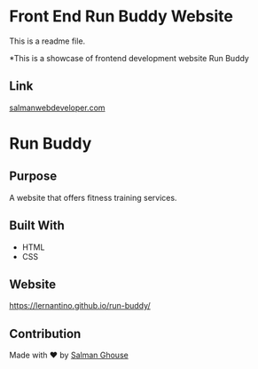 # Front End Run Buddy Website

This is a readme file.

*This is a showcase of frontend development website Run Buddy

## Link
[salmanwebdeveloper.com](https://www.salmanwebdeveloper.com)

# Run Buddy

## Purpose
A website that offers fitness training services.

## Built With
* HTML
* CSS

## Website
https://lernantino.github.io/run-buddy/

## Contribution
Made with ❤️ by [Salman Ghouse](salmanwebdeveloper.com)

